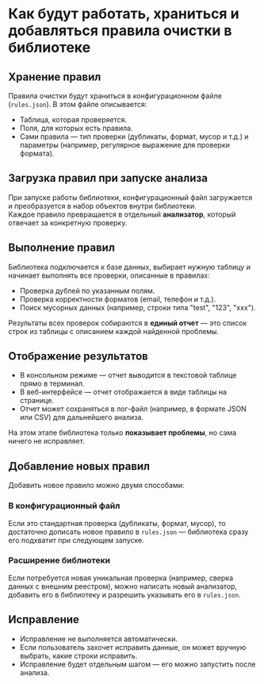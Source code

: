 # Как будут работать, храниться и добавляться правила очистки в библиотеке

## Хранение правил
Правила очистки будут храниться в конфигурационном файле (`rules.json`). В этом файле описывается:
- Таблица, которая проверяется.
- Поля, для которых есть правила.
- Сами правила — тип проверки (дубликаты, формат, мусор и т.д.) и параметры (например, регулярное выражение для проверки формата).



## Загрузка правил при запуске анализа
При запуске работы библиотеки, конфигурационный файл загружается и преобразуется в набор объектов внутри библиотеки.  
Каждое правило превращается в отдельный **анализатор**, который отвечает за конкретную проверку.



## Выполнение правил
Библиотека подключается к базе данных, выбирает нужную таблицу и начинает выполнять все проверки, описанные в правилах:
- Проверка дублей по указанным полям.
- Проверка корректности форматов (email, телефон и т.д.).
- Поиск мусорных данных (например, строки типа "test", "123", "xxx").

Результаты всех проверок собираются в **единый отчет** — это список строк из таблицы с описанием каждой найденной проблемы.



## Отображение результатов
- В консольном режиме — отчет выводится в текстовой таблице прямо в терминал.
- В веб-интерфейсе — отчет отображается в виде таблицы на странице.
- Отчет может сохраняться в лог-файл (например, в формате JSON или CSV) для дальнейшего анализа.

На этом этапе библиотека только **показывает проблемы**, но сама ничего не исправляет.



## Добавление новых правил
Добавить новое правило можно двумя способами:
### В конфигурационный файл
Если это стандартная проверка (дубликаты, формат, мусор), то достаточно дописать новое правило в `rules.json` — библиотека сразу его подхватит при следующем запуске.

### Расширение библиотеки
Если потребуется новая уникальная проверка (например, сверка данных с внешним реестром), можно написать новый анализатор, добавить его в библиотеку и разрешить указывать его в `rules.json`.



## Исправление
- Исправление не выполняется автоматически.
- Если пользователь захочет исправить данные, он может вручную выбрать, какие строки исправить.
- Исправление будет отдельным шагом — его можно запустить после анализа.
